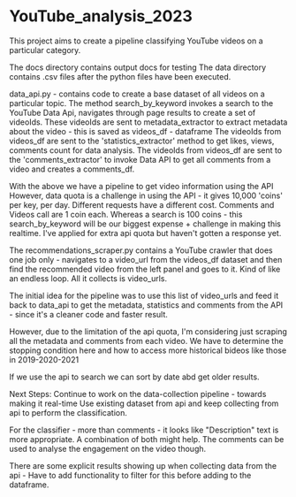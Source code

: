 # YouTube_analysis_2023

This project aims to create a pipeline classifying YouTube videos on a particular category. 

The docs directory contains output docs for testing 
The data directory contains .csv files after the python files have been executed. 

data_api.py - contains code to create a base dataset of all videos on a particular topic. 
The method search_by_keyword invokes a search to the YouTube Data Api, navigates through page results to create a set of videoIds.
These videoIds are sent to metadata_extractor to extract metadata about the video - this is saved as videos_df - dataframe
The videoIds from videos_df are sent to the 'statistics_extractor' method to get likes, views, comments count for data analysis. 
The videoIds from videos_df are sent to the 'comments_extractor' to invoke Data API to get all comments from a video and creates a comments_df. 

With the above we have a pipeline to get video information using the API 
However, data quota is a challenge in using the API - it gives 10,000 'coins' per key, per day. Different requests have a different cost. 
Comments and Videos call are 1 coin each. Whereas a search is 100 coins - this search_by_keyword will be our biggest expense + challenge in making this realtime. 
I've applied for extra api quota but haven't gotten a response yet. 

The recommendations_scraper.py contains a YouTube crawler that does one job only - navigates to a video_url from the videos_df dataset and then find the recommended video from the left panel and goes to it.
Kind of like an endless loop. 
All it collects is video_urls. 

The initial idea for the pipeline was to use this list of video_urls and feed it back to data_api to get the metadata, statistics and comments from the API - since it's a cleaner code and faster result. 

However, due to the limitation of the api quota, I'm considering just scraping all the metadata and comments from each video. We have to determine the stopping condition here and how to access more historical bideos like those in 2019-2020-2021

If we use the api to search we can sort by date abd get older results. 

Next Steps: 
Continue to work on the data-collection pipeline - towards making it real-time 
Use existing dataset from api and keep collecting from api to perform the classification. 

For the classifier - more than comments - it looks like "Description" text is more appropriate. A combination of both might help.
The comments can be used to analyse the engagement on the video though. 

There are some explicit results showing up when collecting data from the api - Have to add functionality to filter for this before adding to the dataframe.

